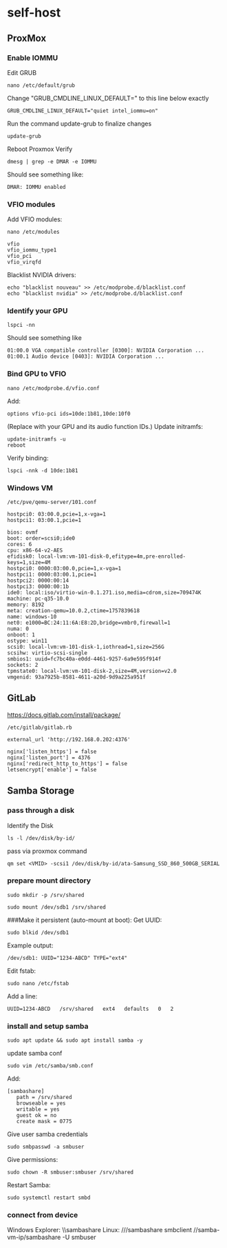 # self-host

## ProxMox
### Enable IOMMU
Edit GRUB
```
nano /etc/default/grub
```
Change "GRUB_CMDLINE_LINUX_DEFAULT=" to this line below exactly

```
GRUB_CMDLINE_LINUX_DEFAULT="quiet intel_iommu=on"
```
Run the command update-grub to finalize changes
```
update-grub
```
Reboot Proxmox
Verify
```
dmesg | grep -e DMAR -e IOMMU
```
Should see something like:
```
DMAR: IOMMU enabled
```

### VFIO modules
Add VFIO modules:
```
nano /etc/modules
```
```
vfio
vfio_iommu_type1
vfio_pci
vfio_virqfd
```
Blacklist NVIDIA drivers:
```
echo "blacklist nouveau" >> /etc/modprobe.d/blacklist.conf
echo "blacklist nvidia" >> /etc/modprobe.d/blacklist.conf
```

### Identify your GPU
```
lspci -nn
```
Should see something like
```
01:00.0 VGA compatible controller [0300]: NVIDIA Corporation ...
01:00.1 Audio device [0403]: NVIDIA Corporation ...
```

### Bind GPU to VFIO
```
nano /etc/modprobe.d/vfio.conf
```
Add:
```
options vfio-pci ids=10de:1b81,10de:10f0
```
(Replace with your GPU and its audio function IDs.)
Update initramfs:
```
update-initramfs -u
reboot
```
Verify binding:
```
lspci -nnk -d 10de:1b81
```

### Windows VM
```
/etc/pve/qemu-server/101.conf
```
```
hostpci0: 03:00.0,pcie=1,x-vga=1
hostpci1: 03:00.1,pcie=1
```
```
bios: ovmf
boot: order=scsi0;ide0
cores: 6
cpu: x86-64-v2-AES
efidisk0: local-lvm:vm-101-disk-0,efitype=4m,pre-enrolled-keys=1,size=4M
hostpci0: 0000:03:00.0,pcie=1,x-vga=1
hostpci1: 0000:03:00.1,pcie=1
hostpci2: 0000:00:14
hostpci3: 0000:00:1b
ide0: local:iso/virtio-win-0.1.271.iso,media=cdrom,size=709474K
machine: pc-q35-10.0
memory: 8192
meta: creation-qemu=10.0.2,ctime=1757839618
name: windows-10
net0: e1000=BC:24:11:6A:E8:2D,bridge=vmbr0,firewall=1
numa: 0
onboot: 1
ostype: win11
scsi0: local-lvm:vm-101-disk-1,iothread=1,size=256G
scsihw: virtio-scsi-single
smbios1: uuid=fc7bc40a-e0dd-4461-9257-6a9e595f914f
sockets: 2
tpmstate0: local-lvm:vm-101-disk-2,size=4M,version=v2.0
vmgenid: 93a7925b-8581-4611-a20d-9d9a225a951f
```

## GitLab

https://docs.gitlab.com/install/package/

```
/etc/gitlab/gitlab.rb
```
```
external_url 'http://192.168.0.202:4376'

nginx['listen_https'] = false
nginx['listen_port'] = 4376
nginx['redirect_http_to_https'] = false
letsencrypt['enable'] = false
```


## Samba Storage
### pass through a disk
Identify the Disk
```
ls -l /dev/disk/by-id/
```
pass via proxmox command
```
qm set <VMID> -scsi1 /dev/disk/by-id/ata-Samsung_SSD_860_500GB_SERIAL
```

### prepare mount directory
```
sudo mkdir -p /srv/shared
```
```
sudo mount /dev/sdb1 /srv/shared
```

###Make it persistent (auto-mount at boot):
Get UUID:
```
sudo blkid /dev/sdb1
```
Example output:
```
/dev/sdb1: UUID="1234-ABCD" TYPE="ext4"
```
Edit fstab:
```
sudo nano /etc/fstab
```
Add a line:
```
UUID=1234-ABCD   /srv/shared   ext4   defaults   0   2
```

### install and setup samba
```
sudo apt update && sudo apt install samba -y
```
update samba conf
```
sudo vim /etc/samba/smb.conf
```
Add:
```
[sambashare]
   path = /srv/shared
   browseable = yes
   writable = yes
   guest ok = no
   create mask = 0775
```
Give user samba credentials
```
sudo smbpasswd -a smbuser
```
Give permissions:
```
sudo chown -R smbuser:smbuser /srv/shared
```
Restart Samba:
```
sudo systemctl restart smbd
```

### connect from device
Windows Explorer:
\\<samba-vm-ip>\sambashare
Linux:
//<samba-vm-ip>/sambashare
smbclient //samba-vm-ip/sambashare -U smbuser
